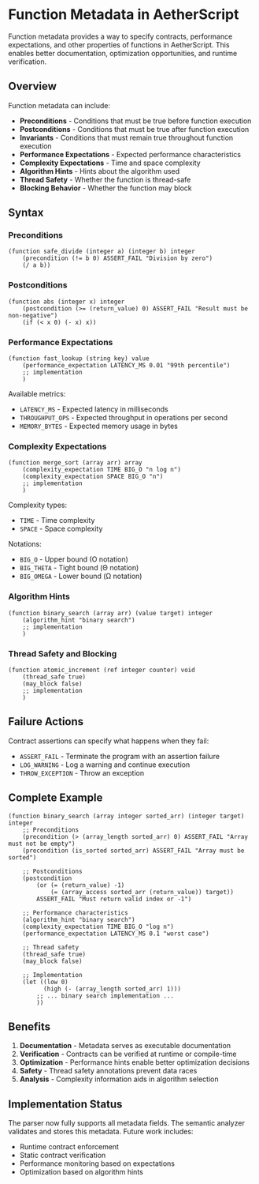 # Function Metadata in AetherScript

Function metadata provides a way to specify contracts, performance expectations, and other properties of functions in AetherScript. This enables better documentation, optimization opportunities, and runtime verification.

## Overview

Function metadata can include:
- **Preconditions** - Conditions that must be true before function execution
- **Postconditions** - Conditions that must be true after function execution
- **Invariants** - Conditions that must remain true throughout function execution
- **Performance Expectations** - Expected performance characteristics
- **Complexity Expectations** - Time and space complexity
- **Algorithm Hints** - Hints about the algorithm used
- **Thread Safety** - Whether the function is thread-safe
- **Blocking Behavior** - Whether the function may block

## Syntax

### Preconditions

```aether
(function safe_divide (integer a) (integer b) integer
    (precondition (!= b 0) ASSERT_FAIL "Division by zero")
    (/ a b))
```

### Postconditions

```aether
(function abs (integer x) integer
    (postcondition (>= (return_value) 0) ASSERT_FAIL "Result must be non-negative")
    (if (< x 0) (- x) x))
```

### Performance Expectations

```aether
(function fast_lookup (string key) value
    (performance_expectation LATENCY_MS 0.01 "99th percentile")
    ;; implementation
    )
```

Available metrics:
- `LATENCY_MS` - Expected latency in milliseconds
- `THROUGHPUT_OPS` - Expected throughput in operations per second
- `MEMORY_BYTES` - Expected memory usage in bytes

### Complexity Expectations

```aether
(function merge_sort (array arr) array
    (complexity_expectation TIME BIG_O "n log n")
    (complexity_expectation SPACE BIG_O "n")
    ;; implementation
    )
```

Complexity types:
- `TIME` - Time complexity
- `SPACE` - Space complexity

Notations:
- `BIG_O` - Upper bound (O notation)
- `BIG_THETA` - Tight bound (Θ notation)
- `BIG_OMEGA` - Lower bound (Ω notation)

### Algorithm Hints

```aether
(function binary_search (array arr) (value target) integer
    (algorithm_hint "binary search")
    ;; implementation
    )
```

### Thread Safety and Blocking

```aether
(function atomic_increment (ref integer counter) void
    (thread_safe true)
    (may_block false)
    ;; implementation
    )
```

## Failure Actions

Contract assertions can specify what happens when they fail:

- `ASSERT_FAIL` - Terminate the program with an assertion failure
- `LOG_WARNING` - Log a warning and continue execution
- `THROW_EXCEPTION` - Throw an exception

## Complete Example

```aether
(function binary_search (array integer sorted_arr) (integer target) integer
    ;; Preconditions
    (precondition (> (array_length sorted_arr) 0) ASSERT_FAIL "Array must not be empty")
    (precondition (is_sorted sorted_arr) ASSERT_FAIL "Array must be sorted")
    
    ;; Postconditions
    (postcondition 
        (or (= (return_value) -1)
            (= (array_access sorted_arr (return_value)) target))
        ASSERT_FAIL "Must return valid index or -1")
    
    ;; Performance characteristics
    (algorithm_hint "binary search")
    (complexity_expectation TIME BIG_O "log n")
    (performance_expectation LATENCY_MS 0.1 "worst case")
    
    ;; Thread safety
    (thread_safe true)
    (may_block false)
    
    ;; Implementation
    (let ((low 0)
          (high (- (array_length sorted_arr) 1)))
        ;; ... binary search implementation ...
        ))
```

## Benefits

1. **Documentation** - Metadata serves as executable documentation
2. **Verification** - Contracts can be verified at runtime or compile-time
3. **Optimization** - Performance hints enable better optimization decisions
4. **Safety** - Thread safety annotations prevent data races
5. **Analysis** - Complexity information aids in algorithm selection

## Implementation Status

The parser now fully supports all metadata fields. The semantic analyzer validates and stores this metadata. Future work includes:
- Runtime contract enforcement
- Static contract verification
- Performance monitoring based on expectations
- Optimization based on algorithm hints
